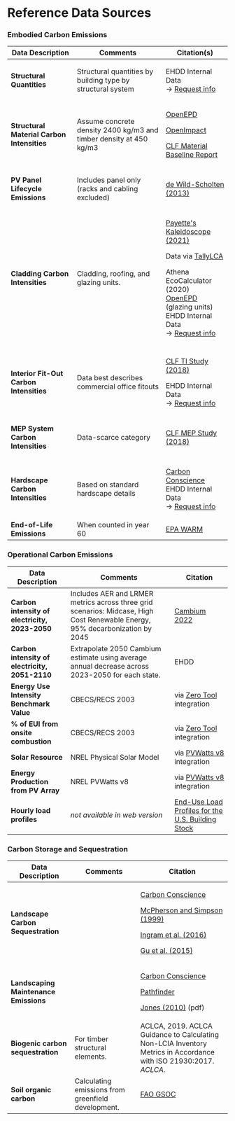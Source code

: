 # Reference Data Sources

### Embodied Carbon Emissions

| Data Description                                                           | Comments                                                           | Citation(s)                                                                                                                                                                                                                                                                                                                                                                                                        |
| -------------------------------------------------------------------------- | ------------------------------------------------------------------ | ------------------------------------------------------------------------------------------------------------------------------------------------------------------------------------------------------------------------------------------------------------------------------------------------------------------------------------------------------------------------------------------------------------------ |
| **Structural Quantities**                                                  | Structural quantities by building type by structural system        | <p>EHDD Internal Data<br>→ <a href="mailto:epic@ehdd.com?Subject=Data">Request info</a></p>                                                                                                                                                                                                                                                                                                                        |
| **Structural Material Carbon Intensities**                                 | Assume concrete density 2400 kg/m3 and timber density at 450 kg/m3 | <p><a href="https://www.buildingtransparency.org/programs/openepd/">OpenEPD</a> </p><p><a href="https://www.buildingtransparency.org/programs/openimpact/">OpenImpact</a></p><p><a href="https://carbonleadershipforum.org/2021-material-baseline-report/">CLF Material Baseline Report</a></p>                                                                                                                    |
| **PV Panel Lifecycle Emissions**                                           | <p>Includes panel only <br>(racks and cabling excluded)</p>        | [de Wild-Scholten (2013) ](https://doi.org/10.1016/j.solmat.2013.08.037)                                                                                                                                                                                                                                                                                                                                           |
| **Cladding Carbon Intensities**                                            | Cladding, roofing, and glazing units.                              | <p><a href="https://www.payette.com/kaleidoscope/">Payette's Kaleidoscope (2021)</a> </p><p>   Data via <a href="https://www.buildingtransparency.org/tally/tally-lca/">TallyLCA</a></p><p>Athena EcoCalculator (2020)<br><a href="https://www.buildingtransparency.org/programs/openepd/">OpenEPD</a> (glazing units)<br>EHDD Internal Data<br>→ <a href="mailto:epic@ehdd.com?Subject=Data">Request info</a></p> |
|                                                                            |                                                                    |                                                                                                                                                                                                                                                                                                                                                                                                                    |
| **Interior Fit-Out Carbon Intensities**                                    | Data best describes commercial office fitouts                      | <p><a href="https://carbonleadershipforum.org/office-buildings-lca/">CLF TI Study (2018)</a></p><p>EHDD Internal Data<br>→ <a href="mailto:epic@ehdd.com?Subject=Data">Request info</a></p>                                                                                                                                                                                                                        |
| <p><strong>MEP System</strong> <br><strong>Carbon Intensities</strong></p> | Data-scarce category                                               | [CLF MEP Study (2018)](https://carbonleadershipforum.org/office-buildings-lca/)                                                                                                                                                                                                                                                                                                                                    |
| <p><strong>Hardscape</strong><br><strong>Carbon Intensities</strong></p>   | Based on standard hardscape details                                | <p><a href="https://carbon-conscience.web.app/">Carbon Conscience</a><br>EHDD Internal Data<br>→ <a href="mailto:epic@ehdd.com?Subject=Data">Request info</a></p>                                                                                                                                                                                                                                                  |
| **End-of-Life Emissions**                                                  | When counted in year 60                                            | [EPA WARM](https://www.epa.gov/warm)                                                                                                                                                                                                                                                                                                                                                                               |

### Operational Carbon Emissions

| Data Description                               | Comments                                                                                                                     | Citation                                                                              |
| ---------------------------------------------- | ---------------------------------------------------------------------------------------------------------------------------- | ------------------------------------------------------------------------------------- |
| **Carbon intensity of electricity, 2023-2050** | Includes AER and LRMER metrics across three grid scenarios: Midcase, High Cost Renewable Energy, 95% decarbonization by 2045 | [Cambium 2022](https://www.nrel.gov/analysis/cambium.html)                            |
| **Carbon intensity of electricity, 2051-2110** | Extrapolate 2050 Cambium estimate using average annual decrease across 2023-2050 for each state.                             | EHDD                                                                                  |
| **Energy Use Intensity Benchmark Value**       | CBECS/RECS 2003                                                                                                              | via [Zero Tool](https://zerotool.org/zerotool/) integration                           |
| **% of EUI from onsite combustion**            | CBECS/RECS 2003                                                                                                              | via [Zero Tool](https://zerotool.org/zerotool/) integration                           |
| **Solar Resource**                             | NREL Physical Solar Model                                                                                                    | via [PVWatts v8](https://pvwatts.nrel.gov/version\_8.php) integration                 |
| **Energy Production from PV Array**            | NREL PVWatts v8                                                                                                              | via [PVWatts v8](https://pvwatts.nrel.gov/version\_8.php) integration                 |
| **Hourly load profiles**                       | _not available in web version_                                                                                               | [End-Use Load Profiles for the U.S. Building Stock](https://doi.org/10.25984/1876417) |

### Carbon Storage and Sequestration

| Data Description                      | Comments                                            | Citation                                                                                                                                                                                                                                                                                                                                                                |
| ------------------------------------- | --------------------------------------------------- | ----------------------------------------------------------------------------------------------------------------------------------------------------------------------------------------------------------------------------------------------------------------------------------------------------------------------------------------------------------------------- |
| **Landscape Carbon Sequestration**    |                                                     | <p><a href="https://carbon-conscience.web.app/">Carbon Conscience</a></p><p><a href="https://www.fs.usda.gov/research/treesearch/6779">McPherson and Simpson (1999)</a></p><p><a href="https://doi.org/10.21273/HORTSCI.51.8.989">Ingram et al. (2016)</a></p><p><a href="https://www.sciencedirect.com/science/article/pii/S0301479715000092">Gu et al. (2015)</a></p> |
| **Landscaping Maintenance Emissions** |                                                     | <p><a href="https://carbon-conscience.web.app/">Carbon Conscience</a></p><p><a href="http://climatepositivedesign.com/">Pathfinder</a></p><p><a href="https://buildgreen.ifas.ufl.edu/ppt/Handout_Landscaping_Carbon_Footprint.pdf">Jones (2010)</a> (pdf)</p>                                                                                                          |
| **Biogenic carbon sequestration**     | For timber structural elements.                     | ACLCA, 2019. ACLCA Guidance to Calculating Non-LCIA Inventory Metrics in Accordance with ISO 21930:2017. _ACLCA._                                                                                                                                                                                                                                                       |
| **Soil organic carbon**               | Calculating emissions from greenfield development.  | [FAO GSOC](https://www.fao.org/soils-portal/data-hub/soil-maps-and-databases/global-soil-organic-carbon-map-gsocmap/en/)                                                                                                                                                                                                                                                |
